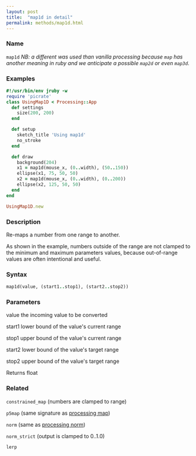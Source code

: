 ```yaml
---
layout: post
title:  "map1d in detail"
permalink: methods/map1d.html
---
```


### Name ###

`map1d` _NB: a different was used than vanilla processing because `map` has another meaning in ruby and we anticipate a possible `map2d` or even `map3d`_.

### Examples ###

```ruby
#!/usr/bin/env jruby -w
require 'picrate'
class UsingMap1D < Processing::App
  def settings
    size(200, 200)
  end

  def setup
    sketch_title 'Using map1d'
    no_stroke
  end

  def draw
    background(204)
    x1 = map1d(mouse_x, (0..width), (50..150))
    ellipse(x1, 75, 50, 50)
    x2 = map1d(mouse_x, (0..width), (0..200))
    ellipse(x2, 125, 50, 50)
  end
end

UsingMap1D.new
```

### Description	###

Re-maps a number from one range to another.

As shown in the example, numbers outside of the range are not clamped to the minimum and maximum parameters values, because out-of-range values are often intentional and useful.

### Syntax ###

```ruby
map1d(value, (start1..stop1), (start2..stop2))
```

### Parameters ###

value	the incoming value to be converted

start1 lower bound of the value's current range

stop1	upper bound of the value's current range

start2	lower bound of the value's target range

stop2 upper bound of the value's target range

Returns	float

### Related ###

`constrained_map` (numbers are clamped to range)

`p5map` (same signature as [processing map][map])

`norm` (same as [processing norm][norm])

`norm_strict` (output is clamped to 0..1.0)

`lerp`

[norm]:https://processing.org/reference/norm_.html
[map]:https://processing.org/reference/map_.html
